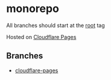 # monorepo

All branches should start at the [root](https://github.com/amcardle/monorepo/tree/root) tag

Hosted on [Cloudflare Pages](https://dash.cloudflare.com/98e85542fd7fbc41258537c0de036926/pages/view/amcardle)

## Branches

- [cloudflare-pages](https://github.com/amcardle/monorepo/tree/cloudflare-pages)
